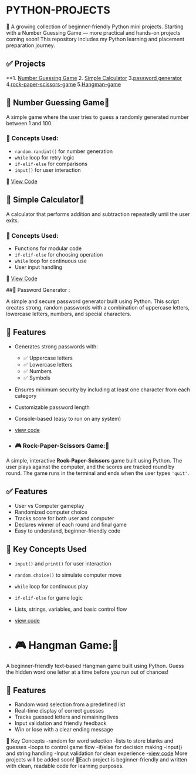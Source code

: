 # PYTHON-PROJECTS
📢 A growing collection of beginner-friendly Python mini projects. Starting with a Number Guessing Game — more practical and hands-on projects coming soon!
    This repository includes my Python learning and placement preparation journey. 
## ✅ Projects
**1. [Number Guessing Game](#number-guessing-game)
2. [Simple Calculator](#simple-calculator)
3.[password generator](#password-generator)
4.[rock-paper-scissors-game](#rock-paper-scissors-game)
5.[Hangman-game](#hangman-game)

## 🔢 Number Guessing Game📢

A simple game where the user tries to guess a randomly generated number between 1 and 100.

### 🧠 Concepts Used:
- `random.randint()` for number generation
- `while` loop for retry logic
- `if-elif-else` for comparisons
- `input()` for user interaction

📄 [View Code](numberguessinggame.py)

## 🧮 Simple Calculator📢

A calculator that performs addition and subtraction repeatedly until the user exits.

### 🧠 Concepts Used:
- Functions for modular code
- `if-elif-else` for choosing operation
- `while` loop for continuous use
- User input handling

📄 [View Code](calculator.py)

##🔐 Password Generator :

A simple and secure password generator built using Python. This script creates strong, random passwords with a combination of uppercase letters, lowercase letters, numbers, and special characters.

## 📌 Features

- Generates strong passwords with:
  - ✅ Uppercase letters
  - ✅ Lowercase letters
  - ✅ Numbers
  - ✅ Symbols
- Ensures minimum security by including at least one character from each category
- Customizable password length
- Console-based (easy to run on any system)
- [view code](password-generator.py)
  
- ### 🎮 Rock-Paper-Scissors Game:📢

A simple, interactive **Rock-Paper-Scissors** game built using Python. The user plays against the computer, and the scores are tracked round by round. The game runs in the terminal and ends when the user types `'quit'`.
## ✅ Features

- User vs Computer gameplay
- Randomized computer choice
- Tracks score for both user and computer
- Declares winner of each round and final game
- Easy to understand, beginner-friendly code
## 🔑 Key Concepts Used

- `input()` and `print()` for user interaction
- `random.choice()` to simulate computer move
- `while` loop for continuous play
- `if-elif-else` for game logic
- Lists, strings, variables, and basic control flow
- [view code](rock-paper-scissors-game.py)

- # 🎮 Hangman Game:📢

A beginner-friendly text-based Hangman game built using Python. Guess the hidden word one letter at a time before you run out of chances!
## 📌 Features

- Random word selection from a predefined list
- Real-time display of correct guesses
- Tracks guessed letters and remaining lives
- Input validation and friendly feedback
- Win or lose with a clear ending message

🧠 Key Concepts
-random for word selection
-lists to store blanks and guesses
-loops to control game flow
-if/else for decision making
-input() and string handling
-Input validation for clean experience
-[view code](hangman-game.py)
 More projects will be added soon!
📌Each project is beginner-friendly and written with clean, readable code for learning purposes.
